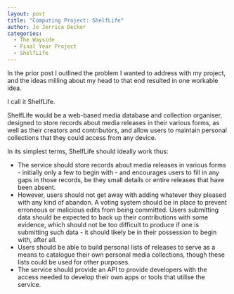 ```yaml
---
layout: post
title: "Computing Project: ShelfLife"
author: Jo Jerrica Decker
categories:
  - The Wayside
  - Final Year Project
  - ShelfLife
---
```


In the prior post I outlined the problem I wanted to address with my project, and the ideas milling about my head to that end resulted in one workable idea.


I call it ShelfLife.


ShelfLife would be a web-based media database and collection organiser, designed to store records about media releases in their various forms, as well as their creators and contributors, and allow users to maintain personal collections that they could access from any device.


In its simplest terms, ShelfLife should ideally work thus:


* The service should store records about media releases in various forms - initially only a few to begin with - and encourages users to fill in any gaps in those records, be they small details or entire releases that have been absent.
* However, users should not get away with adding whatever they pleased with any kind of abandon. A voting system should be in place to prevent erroneous or malicious edits from being committed. Users submitting data should be expected to back up their contributions with some evidence, which should not be too difficult to produce if one is submitting such data - it should likely be in their possession to begin with, after all.
* Users should be able to build personal lists of releases to serve as a means to catalogue their own personal media collections, though these lists could be used for other purposes.
* The service should provide an API to provide developers with the access needed to develop their own apps or tools that utilise the service.
